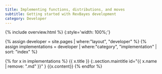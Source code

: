 ```yaml
---
title: Implementing functions, distributions, and moves
subtitle: Getting started with RevBayes development
category: Developer
---
```


{% include overview.html %}
{:style='width: 100%;'}

{% assign developer = site.pages | where:"layout", "developer" %}
{% assign implementations = developer | where:"category", "implementation" | sort: "index" %}

{% for x in implementations %}
{{ x.title }}
{:.section.maintitle id="{{ x.name | remove: ".md" }}" }
{{x.content}}
{% endfor %}
